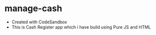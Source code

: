 # manage-cash
* Created with CodeSandbox
* This is Cash Register app which i have build using Pure JS and HTML

